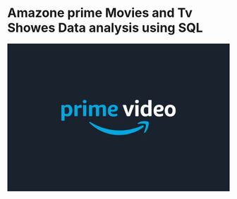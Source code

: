 # Amazone prime Movies and Tv Showes Data analysis using SQL

![Amazon prime](https://github.com/vivekk00/Amazon_prime_SQL/blob/main/logo.webp)
